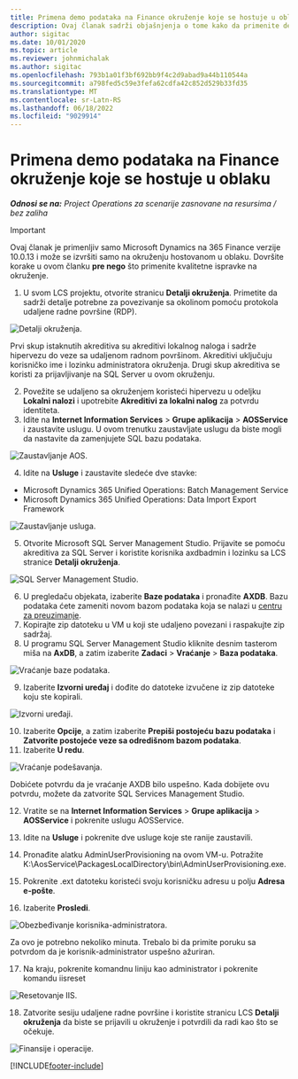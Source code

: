 ```yaml
---
title: Primena demo podataka na Finance okruženje koje se hostuje u oblaku
description: Ovaj članak sadrži objašnjenja o tome kako da primenite demo podatke iz operacija projekta na Dynamics 365 Finance hostovano u oblaku.
author: sigitac
ms.date: 10/01/2020
ms.topic: article
ms.reviewer: johnmichalak
ms.author: sigitac
ms.openlocfilehash: 793b1a01f3bf692bb9f4c2d9abad9a44b110544a
ms.sourcegitcommit: a798fed5c59e3fefa62cdfa42c852d529b33fd35
ms.translationtype: MT
ms.contentlocale: sr-Latn-RS
ms.lasthandoff: 06/18/2022
ms.locfileid: "9029914"
---
```

# <a name="apply-demo-data-to-a-finance-cloud-hosted-environment"></a>Primena demo podataka na Finance okruženje koje se hostuje u oblaku

_**Odnosi se na:** Project Operations za scenarije zasnovane na resursima / bez zaliha_

> [!IMPORTANT]
> Ovaj članak je primenljiv samo Microsoft Dynamics na 365 Finance verzije 10.0.13 i može se izvršiti samo na okruženju hostovanom u oblaku. Dovršite korake u ovom članku **pre nego** što primenite kvalitetne ispravke na okruženje.

1. U svom LCS projektu, otvorite stranicu **Detalji okruženja**. Primetite da sadrži detalje potrebne za povezivanje sa okolinom pomoću protokola udaljene radne površine (RDP).

![Detalji okruženja.](./media/1EnvironmentDetails.png)

Prvi skup istaknutih akreditiva su akreditivi lokalnog naloga i sadrže hipervezu do veze sa udaljenom radnom površinom. Akreditivi uključuju korisničko ime i lozinku administratora okruženja. Drugi skup akreditiva se koristi za prijavljivanje na SQL Server u ovom okruženju.

2. Povežite se udaljeno sa okruženjem koristeći hipervezu u odeljku **Lokalni nalozi** i upotrebite **Akreditivi za lokalni nalog** za potvrdu identiteta.
3. Idite na **Internet Information Services** > **Grupe aplikacija** > **AOSService** i zaustavite uslugu. U ovom trenutku zaustavljate uslugu da biste mogli da nastavite da zamenjujete SQL bazu podataka.

![Zaustavljanje AOS.](./media/2StopAOS.png)

4. Idite na **Usluge** i zaustavite sledeće dve stavke:

- Microsoft Dynamics 365 Unified Operations: Batch Management Service
- Microsoft Dynamics 365 Unified Operations: Data Import Export Framework

![Zaustavljanje usluga.](./media/3StopServices.png)

5. Otvorite Microsoft SQL Server Management Studio. Prijavite se pomoću akreditiva za SQL Server i koristite korisnika axdbadmin i lozinku sa LCS stranice **Detalji okruženja**.

![SQL Server Management Studio.](./media/4SSMS.png)

6. U pregledaču objekata, izaberite **Baze podataka** i pronađite **AXDB**. Bazu podataka ćete zameniti novom bazom podataka koja se nalazi u [centru za preuzimanje](https://download.microsoft.com/download/1/a/3/1a314bd2-b082-4a87-abdc-1ba26c92b63d/ProjOpsDemoDataFOGARelease.zip). 
7. Kopirajte zip datoteku u VM u koji ste udaljeno povezani i raspakujte zip sadržaj.
8. U programu SQL Server Management Studio kliknite desnim tasterom miša na **AxDB**, a zatim izaberite **Zadaci** > **Vraćanje** > **Baza podataka**.

![Vraćanje baze podataka.](./media/5RestoreDatabase.png)

9. Izaberite **Izvorni uređaj** i dođite do datoteke izvučene iz zip datoteke koju ste kopirali.

![Izvorni uređaji.](./media/6SourceDevice.png)

10. Izaberite **Opcije**, a zatim izaberite **Prepiši postojeću bazu podataka** i **Zatvorite postojeće veze sa odredišnom bazom podataka**. 
11. Izaberite **U redu**.

![Vraćanje podešavanja.](./media/7RestoreSetting.png)

Dobićete potvrdu da je vraćanje AXDB bilo uspešno. Kada dobijete ovu potvrdu, možete da zatvorite SQL Services Management Studio.

12. Vratite se na **Internet Information Services** > **Grupe aplikacija** > **AOSService** i pokrenite uslugu AOSService.
13. Idite na **Usluge** i pokrenite dve usluge koje ste ranije zaustavili.

14. Pronađite alatku AdminUserProvisioning na ovom VM-u. Potražite K:\AosService\PackagesLocalDirectory\bin\AdminUserProvisioning.exe.
15. Pokrenite .ext datoteku koristeći svoju korisničku adresu u polju **Adresa e-pošte**. 
16. Izaberite **Prosledi**.

![Obezbeđivanje korisnika-administratora.](./media/8AdminUserProvisioning.png)

Za ovo je potrebno nekoliko minuta. Trebalo bi da primite poruku sa potvrdom da je korisnik-administrator uspešno ažuriran.

17. Na kraju, pokrenite komandnu liniju kao administrator i pokrenite komandu iisreset

![Resetovanje IIS.](./media/9IISReset.png)

18. Zatvorite sesiju udaljene radne površine i koristite stranicu LCS **Detalji okruženja** da biste se prijavili u okruženje i potvrdili da radi kao što se očekuje.

![Finansije i operacije.](./media/10FinanceAndOperations.png)


[!INCLUDE[footer-include](../includes/footer-banner.md)]